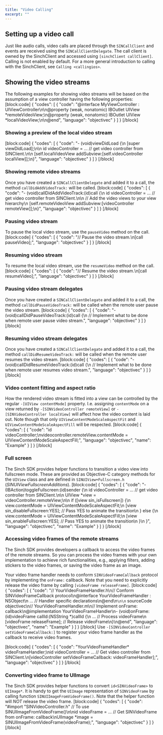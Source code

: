 ```yaml
---
title: "Video Calling"
excerpt: ""
---
```

## Setting up a video call

Just like audio calls, video calls are placed through the `SINCallClient` and events are received using the `SINCallClientDelegate`. The call client is owned by the SinchClient and accessed using `[sinchClient callClient]`. Calling is not enabled by default. For a more general introduction to calling with the SinchClient, see `Calling <callingios>`.

## Showing the video streams

The following examples for showing video streams will be based on the assumption of a view controller having the following properties:
[block:code]
{
  "codes": [
    {
      "code": "@interface MyViewController : UIViewController\n\n@property (weak, nonatomic) IBOutlet UIView *remoteVideoView;\n@property (weak, nonatomic) IBOutlet UIView *localVideoView;\n\n@end",
      "language": "objectivec"
    }
  ]
}
[/block]
### Showing a preview of the local video stream
[block:code]
{
  "codes": [
    {
      "code": "- (void)viewDidLoad {\n  [super viewDidLoad];\n\n  id<SINVideoController> videoController = ... // get video controller from SINClient.\n\n  [self.localVideoView addSubview:[self.videoController localView]];\n}",
      "language": "objectivec"
    }
  ]
}
[/block]
### Showing remote video streams

Once you have created a `SINCallClientDelegate` and added it to a call, the method `callDidAddVideoTrack:` will be called.
[block:code]
{
  "codes": [
    {
      "code": "- (void)callDidAddVideoTrack:(id<SINCall>)call {\n  id<SINVideoController> videoController = ... // get video controller from SINClient.\n\n  // Add the video views to your view hierarchy\n  [self.remoteVideoView addSubview:[videoController remoteView]];\n}",
      "language": "objectivec"
    }
  ]
}
[/block]
### Pausing video stream

To pause the local video stream, use the `pauseVideo` method on the call.
[block:code]
{
  "codes": [
    {
      "code": "// Pause the video stream.\n[call pauseVideo];",
      "language": "objectivec"
    }
  ]
}
[/block]
### Resuming video stream
To resume the local video stream, use the `resumeVideo` method on the call.
[block:code]
{
  "codes": [
    {
      "code": "// Resume the video stream.\n[call resumeVideo];",
      "language": "objectivec"
    }
  ]
}
[/block]
### Pausing video stream delegates

Once you have created a `SINCallClientDelegate` and added it to a call, the method `callDidPauseVideoTrack:` will be called when the remote user pause the video stream.
[block:code]
{
  "codes": [
    {
      "code": "- (void)callDidPauseVideoTrack:(id<SINCall>)call {\n  // Implement what to be done when remote user pause video stream.",
      "language": "objectivec"
    }
  ]
}
[/block]
### Resuming video stream delegates

Once you have created a `SINCallClientDelegate` and added it to a call, the method `callDidResumeVideoTrack:` will be called when the remote user resumes the video stream.
[block:code]
{
  "codes": [
    {
      "code": "- (void)callDidResumeVideoTrack:(id<SINCall>)call {\n  // Implement what to be done when remote user resumes video stream.",
      "language": "objectivec"
    }
  ]
}
[/block]
### Video content fitting and aspect ratio

How the rendered video stream is fitted into a view can be controlled by the regular `-[UIView contentMode]` property. I.e. assigning `contentMode` on a view returned by `-[SINVideoController remoteView]` or `-[SINVideoController localView]` will affect how the video content is laid out. Note though that only `UIViewContentModeScaleAspectFit` and `UIViewContentModeScaleAspectFill` will be respected.
[block:code]
{
  "codes": [
    {
      "code": "id<SINVideoController> videoController;\nvideocontroller.remoteView.contentMode = UIViewContentModeScaleAspectFill;",
      "language": "objectivec",
      "name": "Example"
    }
  ]
}
[/block]
### Full screen

The Sinch SDK provides helper functions to transition a video view into fullscreen mode. These are provided as Objective-C category methods for the `UIView` class and are defined in `SINUIView+Fullscreen.h` (*SINUIViewFullscreenAdditions*).
[block:code]
{
  "codes": [
    {
      "code": "- (IBAction)toggleFullscreen:(id)sender {\n    id<SINVideoController> videoController = ... // get video controller from SINClient.\n\n    UIView *view = videoController.remoteView;\n\n    if ([view sin_isFullscreen]) {\n      view.contentMode = UIViewContentModeScaleAspectFit;\n      [view sin_disableFullscreen:YES]; // Pass YES to animate the transition\n    } else {\n      view.contentMode = UIViewContentModeScaleAspectFill;\n      [view sin_enableFullscreen:YES];  // Pass YES to animate the transition\n    }\n  }",
      "language": "objectivec",
      "name": "Example"
    }
  ]
}
[/block]
### Accessing video frames of the remote streams

The Sinch SDK provides developers a callback to access the video frames of the remote streams. So you can process the video frames with your own implementation to achieve rich functionalities, e.g., applying filters, adding stickers to the video frames, or saving the video frame as an image.

Your video frame handler needs to conform `SINVideoFrameCallback` protocol by implementing the `onFrame:` callback. Note that you need to explicitly release the video frame by calling `[videoFrame releaseFrame]`.
[block:code]
{
  "codes": [
    {
      "code": "// YourVideoFrameHandler.h\n// Conform SINVideoFrameCallback protocol\n@interface YourVideoFrameHandler : NSObject<SINVideoFrameCallback>\n    ... // Handler specific declarations\n@end\n```\n\n``` sourceCode objectivec\n// YourVideoFrameHandler.m\n// Implement onFrame: callback\n@implementation YourVideoFrameHandler\n- (void)onFrame:(id<SINVideoFrame>)videoFrame callId:(NSString *)callId {\n  ... // Process videoFrame\n  [videoFrame releaseFrame]; // Release videoFrame\n}\n@end",
      "language": "objectivec",
      "name": "Example"
    }
  ]
}
[/block]
Use `-[SINVideoController setVideoFrameCallback:]` to register your video frame handler as the callback to receive video frames.

[block:code]
{
  "codes": [
    {
      "code": "YourVideoFrameHandler* videoFrameHandler;\nid<SINVideoController> videoController = ... // Get video controller from SINClient.\n[videoController setVideoFrameCallback: videoFrameHandler];",
      "language": "objectivec"
    }
  ]
}
[/block]
### Converting video frame to UIImage

The Sinch SDK provides helper functions to convert `id<SINVideoFrame>` to `UIImage*`. It is handy to get the `UIImage` representation of `SINVideoFrame` by calling function `SINUIImageFromVideoFrame()`. Note that the helper function will *NOT* release the video frame.
[block:code]
{
  "codes": [
    {
      "code": "#import \"SINVideoController.h\" // To use SINUIImageFromVideoFrame()\n\nid<SINVideoFrame> videoFrame = ... // Get SINVideoFrame from onFrame: callback\nUIImage *image = SINUIImageFromVideoFrame(videoFrame);",
      "language": "objectivec"
    }
  ]
}
[/block]